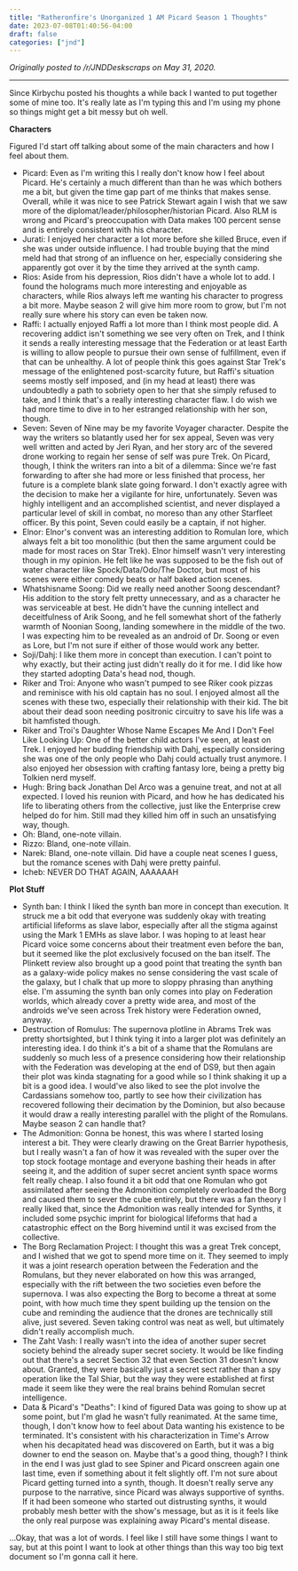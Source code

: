```yaml
---
title: "Ratheronfire's Unorganized 1 AM Picard Season 1 Thoughts"
date: 2023-07-08T01:40:56-04:00
draft: false
categories: ["jnd"]
---
```


*Originally posted to /r/JNDDeskscraps on May 31, 2020.*

-----

Since Kirbychu posted his thoughts a while back I wanted to put together some of mine too. It's really late as I'm typing this and I'm using my phone so things might get a bit messy but oh well.

**Characters**

Figured I'd start off talking about some of the main characters and how I feel about them.

* Picard: Even as I'm writing this I really don't know how I feel about Picard. He's certainly a much different than than he was which bothers me a bit, but given the time gap part of me thinks that makes sense. Overall, while it was nice to see Patrick Stewart again I wish that we saw more of the diplomat/leader/philosopher/historian Picard. Also RLM is wrong and Picard's preoccupation with Data makes 100 percent sense and is entirely consistent with his character.
* Jurati: I enjoyed her character a lot more before she killed Bruce, even if she was under outside influence. I had trouble buying that the mind meld had that strong of an influence on her, especially considering she apparently got over it by the time they arrived at the synth camp.
* Rios: Aside from his depression, Rios didn't have a whole lot to add. I found the holograms much more interesting and enjoyable as characters, while Rios always left me wanting his character to progress a bit more. Maybe season 2 will give him more room to grow, but I'm not really sure where his story can even be taken now.
* Raffi: I actually enjoyed Raffi a lot more than I think most people did. A recovering addict isn't something we see very often on Trek, and I think it sends a really interesting message that the Federation or at least Earth is willing to allow people to pursue their own sense of fulfillment, even if that can be unhealthy. A lot of people think this goes against Star Trek's message of the enlightened post-scarcity future, but Raffi's situation seems mostly self imposed, and (in my head at least) there was undoubtedly a path to sobriety open to her that she simply refused to take, and I think that's a really interesting character flaw. I do wish we had more time to dive in to her estranged relationship with her son, though.
* Seven: Seven of Nine may be my favorite Voyager character. Despite the way the writers so blatantly used her for sex appeal, Seven was very well written and acted by Jeri Ryan, and her story arc of the severed drone working to regain her sense of self was pure Trek. On Picard, though, I think the writers ran into a bit of a dilemma: Since we're fast forwarding to after she had more or less finished that process, her future is a complete blank slate going forward. I don't exactly agree with the decision to make her a vigilante for hire, unfortunately. Seven was highly intelligent and an accomplished scientist, and never displayed a particular level of skill in combat, no moreso than any other Starfleet officer. By this point, Seven could easily be a captain, if not higher.
* Elnor: Elnor's convent was an interesting addition to Romulan lore, which always felt a bit too monolithic (but then the same argument could be made for most races on Star Trek). Elnor himself wasn't very interesting though in my opinion. He felt like he was supposed to be the fish out of water character like Spock/Data/Odo/The Doctor, but most of his scenes were either comedy beats or half baked action scenes.
* Whatshisname Soong: Did we really need another Soong descendant? His addition to the story felt pretty unnecessary, and as a character he was serviceable at best. He didn't have the cunning intellect and deceitfulness of Arik Soong, and he fell somewhat short of the fatherly warmth of Noonian Soong, landing somewhere in the middle of the two. I was expecting him to be revealed as an android of Dr. Soong or even as Lore, but I'm not sure if either of those would work any better.
* Soji/Dahj: I like them more in concept than execution. I can't point to why exactly, but their acting just didn't really do it for me. I did like how they started adopting Data's head nod, though.
* Riker and Troi: Anyone who wasn't pumped to see Riker cook pizzas and reminisce with his old captain has no soul. I enjoyed almost all the scenes with these two, especially their relationship with their kid. The bit about their dead soon needing positronic circuitry to save his life was a bit hamfisted though.
* Riker and Troi's Daughter Whose Name Escapes Me And I Don't Feel Like Looking Up: One of the better child actors I've seen, at least on Trek. I enjoyed her budding friendship with Dahj, especially considering she was one of the only people who Dahj could actually trust anymore. I also enjoyed her obsession with crafting fantasy lore, being a pretty big Tolkien nerd myself.
* Hugh: Bring back Jonathan Del Arco was a genuine treat, and not at all expected. I loved his reunion with Picard, and how he has dedicated his life to liberating others from the collective, just like the Enterprise crew helped do for him. Still mad they killed him off in such an unsatisfying way, though.
* Oh: Bland, one-note villain.
* Rizzo: Bland, one-note villain.
* Narek: Bland, one-note villain. Did have a couple neat scenes I guess, but the romance scenes with Dahj were pretty painful.
* Icheb: NEVER DO THAT AGAIN, AAAAAAH

**Plot Stuff**

* Synth ban: I think I liked the synth ban more in concept than execution. It struck me a bit odd that everyone was suddenly okay with treating artificial lifeforms as slave labor, especially after all the stigma against using the Mark 1 EMHs as slave labor. I was hoping to at least hear Picard voice some concerns about their treatment even before the ban, but it seemed like the plot exclusively focused on the ban itself. The Plinkett review also brought up a good point that treating the synth ban as a galaxy-wide policy makes no sense considering the vast scale of the galaxy, but I chalk that up more to sloppy phrasing than anything else. I'm assuming the synth ban only comes into play on Federation worlds, which already cover a pretty wide area, and most of the androids we've seen across Trek history were Federation owned, anyway.
* Destruction of Romulus: The supernova plotline in Abrams Trek was pretty shortsighted, but I think tying it into a larger plot was definitely an interesting idea. I do think it's a bit of a shame that the Romulans are suddenly so much less of a presence considering how their relationship with the Federation was developing at the end of DS9, but then again their plot was kinda stagnating for a good while so I think shaking it up a bit is a good idea. I would've also liked to see the plot involve the Cardassians somehow too, partly to see how their civilization has recovered following their decimation by the Dominion, but also because it would draw a really interesting parallel with the plight of the Romulans. Maybe season 2 can handle that?
* The Admonition: Gonna be honest, this was where I started losing interest a bit. They were clearly drawing on the Great Barrier hypothesis, but I really wasn't a fan of how it was revealed with the super over the top stock footage montage and everyone bashing their heads in after seeing it, and the addition of super secret ancient synth space worms felt really cheap. I also found it a bit odd that one Romulan who got assimilated after seeing the Admonition completely overloaded the Borg and caused them to sever the cube entirely, but there was a fan theory I really liked that, since the Admonition was really intended for Synths, it included some psychic imprint for biological lifeforms that had a catastrophic effect on the Borg hivemind until it was excised from the collective.
* The Borg Reclamation Project: I thought this was a great Trek concept, and I wished that we got to spend more time on it. They seemed to imply it was a joint research operation between the Federation and the Romulans, but they never elaborated on how this was arranged, especially with the rift between the two societies even before the supernova. I was also expecting the Borg to become a threat at some point, with how much time they spent building up the tension on the cube and reminding the audience that the drones are technically still alive, just severed. Seven taking control was neat as well, but ultimately didn't really accomplish much.
* The Zaht Vash: I really wasn't into the idea of another super secret society behind the already super secret society. It would be like finding out that there's a secret Section 32 that even Section 31 doesn't know about. Granted, they were basically just a secret sect rather than a spy operation like the Tal Shiar, but the way they were established at first made it seem like they were the real brains behind Romulan secret intelligence.
* Data & Picard's "Deaths": I kind of figured Data was going to show up at some point, but I'm glad he wasn't fully reanimated. At the same time, though, I don't know how to feel about Data wanting his existence to be terminated. It's consistent with his characterization in Time's Arrow when his decapitated head was discovered on Earth, but it was a big downer to end the season on. Maybe that's a good thing, though? I think in the end I was just glad to see Spiner and Picard onscreen again one last time, even if something about it felt slightly off. I'm not sure about Picard getting turned into a synth, though. It doesn't really serve any purpose to the narrative, since Picard was always supportive of synths. If it had been someone who started out distrusting synths, it would probably mesh better with the show's message, but as it is it feels like the only real purpose was explaining away Picard's mental disease.

...Okay, that was a lot of words. I feel like I still have some things I want to say, but at this point I want to look at other things than this way too big text document so I'm gonna call it here.
